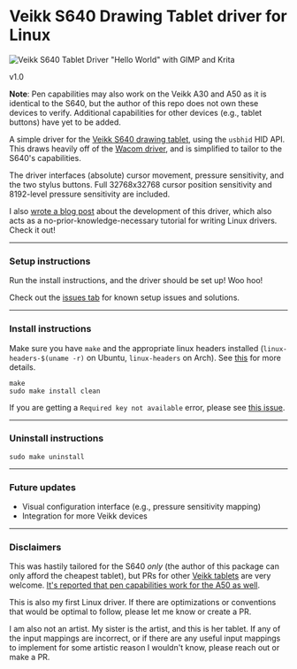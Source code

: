 # Veikk S640 Drawing Tablet driver for Linux

![Veikk S640 Tablet Driver "Hello World" with GIMP and Krita][5]

v1.0

**Note**: Pen capabilities may also work on the Veikk A30 and A50 as it is identical to the S640, but the author of this repo does not own these devices to verify. Additional capabilities for other devices  (e.g., tablet buttons) have yet to be added.

A simple driver for the [Veikk S640 drawing tablet][0], using the `usbhid` HID API. This draws heavily off of the [Wacom driver][1], and is simplified to tailor to the S640's capabilities.

The driver interfaces (absolute) cursor movement, pressure sensitivity, and the two stylus buttons. Full 32768x32768 cursor position sensitivity and 8192-level pressure sensitivity are included.

I also [wrote a blog post][4] about the development of this driver, which also acts as a no-prior-knowledge-necessary tutorial for writing Linux drivers. Check it out!

---

### Setup instructions

Run the install instructions, and the driver should be set up! Woo hoo!

Check out the [issues tab][9] for known setup issues and solutions.

---

### Install instructions

Make sure you have `make` and the appropriate linux headers installed (`linux-headers-$(uname -r)` on Ubuntu, `linux-headers` on Arch). See [this][3] for more details.

    make
    sudo make install clean

If you are getting a `Required key not available` error, please see [this issue][7].

---

### Uninstall instructions

    sudo make uninstall

---

### Future updates

- Visual configuration interface (e.g., pressure sensitivity mapping)
- Integration for more Veikk devices

---

### Disclaimers

This was hastily tailored for the S640 *only* (the author of this package can only afford the cheapest tablet), but PRs for other [Veikk tablets][2] are very welcome. [It's reported that pen capabilities work for the A50 as well][9].

This is also my first Linux driver. If there are optimizations or conventions that would be optimal to follow, please let me know or create a PR.

I am also not an artist. My sister is the artist, and this is her tablet. If any of the input mappings are incorrect, or if there are any useful input mappings to implement for some artistic reason I wouldn't know, please reach out or make a PR.

[0]: http://www.veikk.com/s640/
[1]: https://github.com/torvalds/linux/blob/master/drivers/hid/wacom_wac.c
[2]: http://www.veikk.com/pen-tablet/
[3]: https://askubuntu.com/questions/554624/how-to-resolve-the-lib-modules-3-13-0-27-generic-build-no-such-file-or-direct
[4]: http://eis.jonlamdev.com/posts/on-developing-a-linux-driver
[5]: http://eis.jonlamdev.com/res/img/headers/on-developing-a-linux-driver.jpg
[6]: https://support.displaylink.com/knowledgebase/articles/1181617-how-to-use-displaylink-ubuntu-driver-with-uefi-sec
[7]: https://github.com/jlam55555/veikk-s640-driver/issues/3
[8]: https://github.com/jlam55555/veikk-s640-driver/issues
[9]: https://github.com/jlam55555/veikk-s640-driver/pull/1
